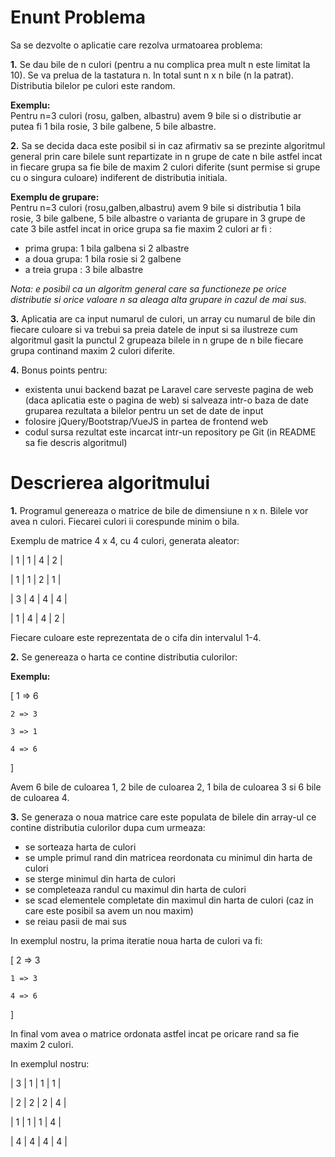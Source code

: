 # Enunt Problema

Sa se dezvolte o aplicatie care rezolva urmatoarea problema:

**1.** Se dau bile de n culori (pentru a nu complica prea mult n este limitat la 10). Se va prelua de la tastatura n. In total sunt n x n bile (n la patrat).  
Distributia bilelor pe culori este random.

**Exemplu:**  
Pentru n=3 culori (rosu, galben, albastru) avem 9 bile si o distributie ar putea fi 1 bila rosie, 3 bile galbene, 5 bile albastre.

**2.** Sa se decida daca este posibil si in caz afirmativ sa se prezinte algoritmul general prin care bilele sunt repartizate in n grupe de cate n bile astfel incat in fiecare grupa sa fie bile de maxim 2 culori diferite (sunt permise si grupe cu o singura culoare) indiferent de distributia initiala.

**Exemplu de grupare:**  
Pentru n=3 culori (rosu,galben,albastru) avem 9 bile si distributia 1 bila rosie, 3 bile galbene, 5 bile albastre o varianta de grupare in 3 grupe de cate 3 bile astfel incat in orice grupa sa fie maxim 2 culori ar fi :

*   prima grupa: 1 bila galbena si 2 albastre
*   a doua grupa: 1 bila rosie si 2 galbene
*   a treia grupa : 3 bile albastre

_Nota: e posibil ca un algoritm general care sa functioneze pe orice distributie si orice valoare n sa aleaga alta grupare in cazul de mai sus._

**3.** Aplicatia are ca input numarul de culori, un array cu numarul de bile din fiecare culoare si va trebui sa preia datele de input si sa ilustreze cum algoritmul gasit la punctul 2 grupeaza bilele in n grupe de n bile fiecare grupa continand maxim 2 culori diferite.

**4.** Bonus points pentru:

*   existenta unui backend bazat pe Laravel care serveste pagina de web (daca aplicatia este o pagina de web) si salveaza intr-o baza de date gruparea rezultata a bilelor pentru un set de date de input
*   folosire jQuery/Bootstrap/VueJS in partea de frontend web
*   codul sursa rezultat este incarcat intr-un repository pe Git (in README sa fie descris algoritmul)

# Descrierea algoritmului

**1.** Programul genereaza o matrice de bile de dimensiune n x n. Bilele vor avea n culori. Fiecarei culori ii corespunde minim o bila.

Exemplu de matrice 4 x 4, cu 4 culori, generata aleator:

| 1 | 1 | 4 | 2 |

| 1 | 1 | 2 | 1 |

| 3 | 4 | 4 | 4 |

| 1 | 4 | 4 | 2 |

Fiecare culoare este reprezentata de o cifa din intervalul 1-4.

**2.** Se genereaza o harta ce contine distributia culorilor:

**Exemplu:** 

[
	1 => 6 

	2 => 3

	3 => 1

	4 => 6

]

Avem 6 bile de culoarea 1, 2 bile de culoarea 2, 1 bila de culoarea 3 si 6 bile de culoarea 4.

**3.** Se generaza o noua matrice care este populata de bilele din array-ul ce contine distributia culorilor dupa cum urmeaza:

* se sorteaza harta de culori
* se umple primul rand din matricea reordonata cu minimul din harta de culori
* se sterge minimul din harta de culori
* se completeaza randul cu maximul din harta de culori
* se scad elementele completate din maximul din harta de culori (caz in care este posibil sa avem un nou maxim)
* se reiau pasii de mai sus 

In exemplul nostru, la prima iteratie noua harta de culori va fi: 

[
	2 => 3	

	1 => 3 	

	4 => 6

]

In final vom avea o matrice ordonata astfel incat pe oricare rand sa fie maxim 2 culori.

In exemplul nostru:

| 3 | 1 | 1 | 1 |

| 2 | 2 | 2 | 4 |

| 1 | 1 | 1 | 4 |

| 4 | 4 | 4 | 4 |